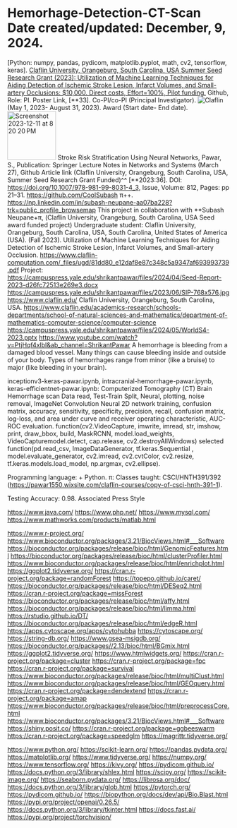 # Hemorhage-Detection-CT-Scan Date created/updated: December, 9, 2024.
[Python: numpy, pandas, pydicom, matplotlib.pyplot, math, cv2, tensorflow, keras].
[Claflin University, Orangeburg, South Carolina, USA Summer Seed Research Grant (2023): Utilization of Machine Learning Techniques for Aiding Detection of Ischemic Stroke Lesion, Infarct Volumes, and Small-artery Occlusions: $10,000. Direct costs, Effort=100%, Pilot funding.](https://www.claflin-computation.com/_files/ugd/81dd80_e12daf8e87c348c5a9347af693993739.pdf) Github, Role: PI. Poster Link, [**33]. Co-PI/co-PI (Principal Investigator).
![Claflin](https://github.com/spawar2/Hemorhage-Detection-CT-Scan/assets/25118302/0ff4e22f-b443-46a9-abde-421a1f92fc40)
(May 1, 2023- August 31, 2023).
Award (Start date- End date).
<img width="110" alt="Screenshot 2023-12-11 at 8 20 20 PM" src="https://github.com/spawar2/Hemorhage-Detection-CT-Scan/assets/25118302/f59eeb84-3d5c-458c-b772-4cccb87b9cda">
Stroke Risk Stratification Using Neural Networks, Pawar, S., Publication: Springer Lecture Notes in Networks and Systems (March 27), Github Article link (Claflin University, Orangeburg, South Carolina, USA, Summer Seed Research Grant Funded)^^ [**2023:36]. DOI: https://doi.org/10.1007/978-981-99-8031-4_3, Issue, Volume: 812, Pages: pp 21–31.
https://github.com/CoolSubash π​++.
https://np.linkedin.com/in/subash-neupane-aa07ba228?trk=public_profile_browsemap
This project in collaboration with **Subash Neupane+π, (Claflin University, Orangeburg, South Carolina, USA Seed award funded project) Undergraduate student: Claflin University, Orangeburg, South Carolina, USA, South Carolina, United States of America (USA). (Fall 2023). Utilization of Machine Learning Techniques for Aiding Detection of Ischemic Stroke Lesion, Infarct Volumes, and Small-artery Occlusion.
https://www.claflin-computation.com/_files/ugd/81dd80_e12daf8e87c348c5a9347af693993739.pdf
Project: https://campuspress.yale.edu/shrikantpawar/files/2024/04/Seed-Report-2023-d26fc72513e269e3.docx
https://campuspress.yale.edu/shrikantpawar/files/2023/06/SIP-768x576.jpg
https://www.claflin.edu/ Claflin University, Orangeburg, South Carolina, USA. https://www.claflin.edu/academics-research/schools-departments/school-of-natural-sciences-and-mathematics/department-of-mathematics-computer-science/computer-science
https://campuspress.yale.edu/shrikantpawar/files/2024/05/WorldS4-2023.pptx
https://www.youtube.com/watch?v=PtjHqf4xlbI&ab_channel=ShrikantPawar
A hemorrhage is bleeding from a damaged blood vessel. Many things can cause bleeding inside and outside of your body. Types of hemorrhages range from minor (like a bruise) to major (like bleeding in your brain).

inceptionv3-keras-pawar.ipynb, intracranial-hemorrhage-pawar.ipynb, keras-efficientnet-pawar.ipynb: Computerized Tomography (CT) Brain Hemorrhage scan Data read, Test-Train Split, Neural, plotting, noise removal, ImageNet Convolution Neural 2D network training, confusion matrix, accuracy, sensitivity, specificity, precision, recall, confusion matrix, log-loss, and area under curve and receiver operating characteristic, AUC-ROC evaluation.
function(cv2.VideoCapture, imwrite, imread, str, imshow, print, draw_bbox, build, MaskRCNN, model.load_weights, VideoCapturemodel.detect, cap.release, cv2.destroyAllWindows)
selected function(pd.read_csv, ImageDataGenerator, tf.keras.Sequential
, model.evaluate_generator, cv2.imread, cv2.cvtColor, cv2.resize, tf.keras.models.load_model, np.argmax, cv2.ellipse).

Programming language: + Python.
π: Classes taught: CSCI/HNTH391/392 (https://pawar1550.wixsite.com/claflin-courses/copy-of-csci-hnth-391-1).

Testing Accuracy: 0.98.
Associated Press Style


https://www.java.com/
https://www.php.net/
https://www.mysql.com/
https://www.mathworks.com/products/matlab.html

https://www.r-project.org/
https://www.bioconductor.org/packages/3.21/BiocViews.html#___Software
https://bioconductor.org/packages/release/bioc/html/GenomicFeatures.html
https://bioconductor.org/packages/release/bioc/html/clusterProfiler.html
https://www.bioconductor.org/packages/release/bioc/html/enrichplot.html
https://ggplot2.tidyverse.org/
https://cran.r-project.org/package=randomForest
https://topepo.github.io/caret/
https://bioconductor.org/packages/release/bioc/html/DESeq2.html
https://cran.r-project.org/package=missForest
https://bioconductor.org/packages/release/bioc/html/affy.html
https://bioconductor.org/packages/release/bioc/html/limma.html
https://rstudio.github.io/DT/
https://bioconductor.org/packages/release/bioc/html/edgeR.html
https://apps.cytoscape.org/apps/cytohubba
https://cytoscape.org/
https://string-db.org/
https://www.gsea-msigdb.org/
https://bioconductor.org/packages//2.13/bioc/html/BGmix.html
https://ggplot2.tidyverse.org/
https://www.htmlwidgets.org/
https://cran.r-project.org/package=cluster
https://cran.r-project.org/package=fpc
https://cran.r-project.org/package=survival
https://www.bioconductor.org/packages/release/bioc/html/multiClust.html
https://www.bioconductor.org/packages/release/bioc/html/GEOquery.html
https://cran.r-project.org/package=dendextend
https://cran.r-project.org/package=amap
https://www.bioconductor.org/packages/release/bioc/html/preprocessCore.html
https://www.bioconductor.org/packages/3.21/BiocViews.html#___Software
https://shiny.posit.co/
https://cran.r-project.org/package=ggbeeswarm
https://cran.r-project.org/package=speedglm
https://magrittr.tidyverse.org/

https://www.python.org/
https://scikit-learn.org/
https://pandas.pydata.org/
https://matplotlib.org/
https://www.tidyverse.org/
https://numpy.org/
https://www.tensorflow.org/
https://kivy.org/
https://pydicom.github.io/
https://docs.python.org/3/library/shlex.html
https://scipy.org/
https://scikit-image.org/
https://seaborn.pydata.org/
https://librosa.org/doc/
https://docs.python.org/3/library/glob.html
https://pytorch.org/
https://pydicom.github.io/
https://biopython.org/docs/dev/api/Bio.Blast.html
https://pypi.org/project/openai/0.26.5/
https://docs.python.org/3/library/tkinter.html
https://docs.fast.ai/
https://pypi.org/project/torchvision/
